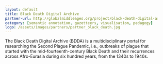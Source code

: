 ```yaml
---
layout: default
title: Black Death Digital Archive
partner-url: http://globalmiddleages.org/project/black-death-digital-archive-project
category: [semantic annotation, gazetteers, visualisation, pedagogy]
logo: /assets/images/partners/partner_black_death.jpg
---
```


The Black Death Digital Archive (BDDA) is a multidisciplinary portal for researching the Second Plague Pandemic,
i.e., outbreaks of plague that started with the mid-fourteenth-century Black Death and their recurrences across Afro-Eurasia
during six hundred years, from the 1340s to 1940s.

